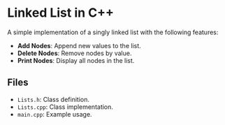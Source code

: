 # Linked List in C++

A simple implementation of a singly linked list with the following features:
- **Add Nodes**: Append new values to the list.
- **Delete Nodes**: Remove nodes by value.
- **Print Nodes**: Display all nodes in the list.

## Files
- `Lists.h`: Class definition.
- `Lists.cpp`: Class implementation.
- `main.cpp`: Example usage.

